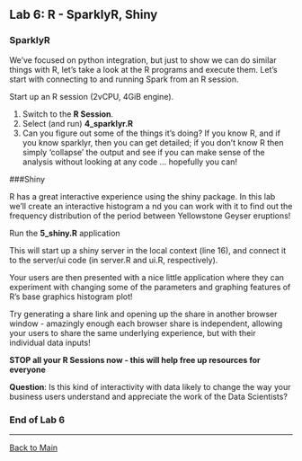## Lab 6: R - SparklyR, Shiny

### SparklyR

We’ve focused on python integration, but just to show we can do similar things with R, let’s take a look at the R programs and execute them.  Let’s start with connecting to and running Spark from an R session.

 Start up an R session (2vCPU, 4GiB engine).

1. Switch to the **R Session**.
2. Select (and run) **4_sparklyr.R**
3. Can you figure out some of the things it’s doing? If you know R, and if you know sparklyr, then you can get detailed; if you don’t know R then simply ‘collapse’ the output and see if you can make sense of the analysis without looking at any code … hopefully you can!



###Shiny

R has a great interactive experience using the shiny package. In this lab we’ll create an interactive histogram a nd you can work with it to find out the frequency distribution of the period between Yellowstone Geyser eruptions!

Run the **5_shiny.R** application

 This will start up a shiny server in the local context (line 16), and connect it to the server/ui code (in server.R and ui.R, respectively).

 Your users are then presented with a nice little application where they can experiment with changing some of the parameters and graphing features of R’s base graphics histogram plot!

Try generating a share link and opening up the share in another browser window - amazingly enough each browser share is independent, allowing your users to share the same underlying experience, but with their individual data inputs!

 

**STOP all your R Sessions now - this will help free up resources for everyone**

 **Question**: Is this kind of interactivity with data likely to change the way your business users understand and appreciate the work of the Data Scientists?

### End of Lab 6

------

[Back to Main](https://github.com/rajatrakesh/cdswlabs)